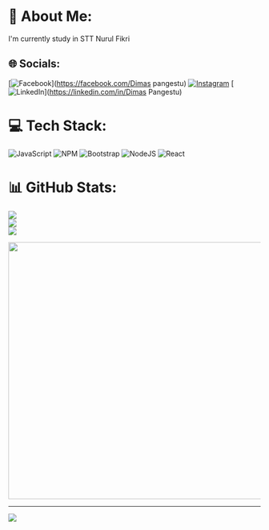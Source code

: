 # 💫 About Me:
I'm currently study in STT Nurul Fikri <br>


## 🌐 Socials:
[![Facebook](https://img.shields.io/badge/Facebook-%231877F2.svg?logo=Facebook&logoColor=white)](https://facebook.com/Dimas pangestu) [![Instagram](https://img.shields.io/badge/Instagram-%23E4405F.svg?logo=Instagram&logoColor=white)](https://instagram.com/dimaspngstuu_) [![LinkedIn](https://img.shields.io/badge/LinkedIn-%230077B5.svg?logo=linkedin&logoColor=white)](https://linkedin.com/in/Dimas Pangestu) 

# 💻 Tech Stack:
![JavaScript](https://img.shields.io/badge/javascript-%23323330.svg?style=for-the-badge&logo=javascript&logoColor=%23F7DF1E) ![NPM](https://img.shields.io/badge/NPM-%23000000.svg?style=for-the-badge&logo=npm&logoColor=white) ![Bootstrap](https://img.shields.io/badge/bootstrap-%23563D7C.svg?style=for-the-badge&logo=bootstrap&logoColor=white) ![NodeJS](https://img.shields.io/badge/node.js-6DA55F?style=for-the-badge&logo=node.js&logoColor=white) ![React](https://img.shields.io/badge/react-%2320232a.svg?style=for-the-badge&logo=react&logoColor=%2361DAFB)
# 📊 GitHub Stats:
![](https://github-readme-stats.vercel.app/api?username=dimaspngstuu&theme=dark&hide_border=false&include_all_commits=false&count_private=false)<br/>
![](https://github-readme-streak-stats.herokuapp.com/?user=dimaspngstuu&theme=dark&hide_border=false)<br/>
![](https://github-readme-stats.vercel.app/api/top-langs/?username=dimaspngstuu&theme=dark&hide_border=false&include_all_commits=false&count_private=false&layout=compact)

<img src="https://random-memer.herokuapp.com/" width="512px"/>

---
[![](https://visitcount.itsvg.in/api?id=dimaspngstuu&icon=0&color=0)](https://visitcount.itsvg.in)

<!-- Proudly created with GPRM ( https://gprm.itsvg.in ) -->
